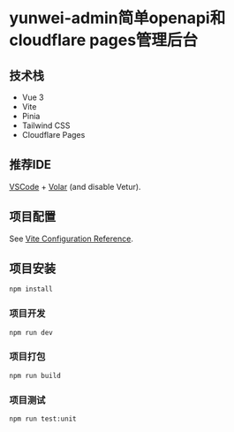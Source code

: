 # yunwei-admin简单openapi和cloudflare pages管理后台

## 技术栈

- Vue 3
- Vite
- Pinia
- Tailwind CSS
- Cloudflare Pages

## 推荐IDE

[VSCode](https://code.visualstudio.com/) + [Volar](https://marketplace.visualstudio.com/items?itemName=Vue.volar) (and disable Vetur).

## 项目配置

See [Vite Configuration Reference](https://vite.dev/config/).

## 项目安装

```sh
npm install
```

### 项目开发

```sh
npm run dev
```

### 项目打包

```sh
npm run build
```

### 项目测试

```sh
npm run test:unit
```
